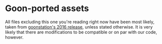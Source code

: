 # Goon-ported assets

All files excluding this one you're reading right now have been most likely, taken from [goonstation's 2016 release](https://github.com/goonstation/goonstation-2016), unless stated otherwise.
It is very likely that there are modifications to be compatible or on par with our code, however.